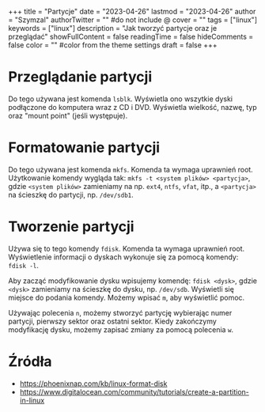 +++
title = "Partycje"
date = "2023-04-26"
lastmod = "2023-04-26"
author = "Szymzal"
authorTwitter = "" #do not include @
cover = ""
tags = ["linux"]
keywords = ["linux"]
description = "Jak tworzyć partycje oraz je przeglądać"
showFullContent = false
readingTime = false
hideComments = false
color = "" #color from the theme settings
draft = false
+++
# Przeglądanie partycji

Do tego używana jest komenda `lsblk`.
Wyświetla ono wszytkie dyski podłączone do komputera wraz z CD i DVD.
Wyświetla wielkość, nazwę, typ oraz "mount point" (jeśli występuje).

# Formatowanie partycji

Do tego używana jest komenda `mkfs`. Komenda ta wymaga uprawnień root.
Użytkowanie komendy wygląda tak: `mkfs -t <system plików> <partycja>`, gdzie `<system plików>` zamieniamy na np. `ext4`, `ntfs`, `vfat`, itp., a `<partycja>` na ścieszkę do partycji, np. `/dev/sdb1`.

# Tworzenie partycji

Używa się to tego komendy `fdisk`. Komenda ta wymaga uprawnień root.
Wyświetlenie informacji o dyskach wykonuje się za pomocą komendy: `fdisk -l`.

Aby zacząć modyfikowanie dysku wpisujemy komendę: `fdisk <dysk>`, gdzie `<dysk>` zamieniamy na ścieszkę do dysku, np. `/dev/sdb`.
Wyświetli się miejsce do podania komendy. Możemy wpisać `m`, aby wyświetlić pomoc.

Używając polecenia `n`, możemy stworzyć partycję wybierając numer partycji, pierwszy sektor oraz ostatni sektor.
Kiedy zakończymy modyfikację dysku, możemy zapisać zmiany za pomocą polecenia `w`.

# Źródła
- https://phoenixnap.com/kb/linux-format-disk
- https://www.digitalocean.com/community/tutorials/create-a-partition-in-linux

